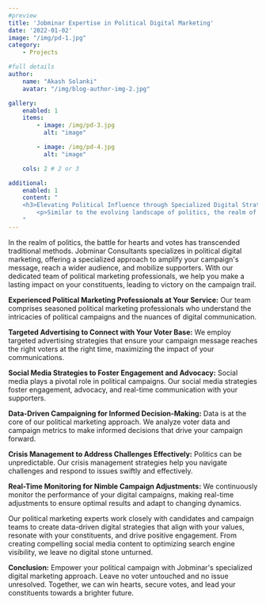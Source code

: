 ```yaml
---
#preview
title: 'Jobminar Expertise in Political Digital Marketing'
date: '2022-01-02'
image: "/img/pd-1.jpg"
category:
    - Projects

#full details
author:
    name: "Akash Solanki"
    avatar: "/img/blog-author-img-2.jpg"

gallery:
    enabled: 1
    items:
        - image: /img/pd-3.jpg
          alt: "image"

        - image: /img/pd-4.jpg
          alt: "image"

    cols: 2 # 2 or 3

additional:
    enabled: 1
    content: "
    <h3>Elevating Political Influence through Specialized Digital Strategies</h3>
        <p>Similar to the evolving landscape of politics, the realm of voter engagement has transcended conventional methods. Jobminar Consultants excels in political digital marketing, offering a distinct approach to amplify your campaign's voice, extend its reach, and mobilize supporters effectively. Our dedicated team of political marketing professionals is poised to help you leave a profound impact on your constituents, securing triumph on the campaign trail.</p>
    "
---
```


In the realm of politics, the battle for hearts and votes has transcended traditional methods. Jobminar Consultants specializes in political digital marketing, offering a specialized approach to amplify your campaign's message, reach a wider audience, and mobilize supporters. With our dedicated team of political marketing professionals, we help you make a lasting impact on your constituents, leading to victory on the campaign trail.

**Experienced Political Marketing Professionals at Your Service:** Our team comprises seasoned political marketing professionals who understand the intricacies of political campaigns and the nuances of digital communication.

**Targeted Advertising to Connect with Your Voter Base:** We employ targeted advertising strategies that ensure your campaign message reaches the right voters at the right time, maximizing the impact of your communications.

**Social Media Strategies to Foster Engagement and Advocacy:** Social media plays a pivotal role in political campaigns. Our social media strategies foster engagement, advocacy, and real-time communication with your supporters.

**Data-Driven Campaigning for Informed Decision-Making:** Data is at the core of our political marketing approach. We analyze voter data and campaign metrics to make informed decisions that drive your campaign forward.

**Crisis Management to Address Challenges Effectively:** Politics can be unpredictable. Our crisis management strategies help you navigate challenges and respond to issues swiftly and effectively.

**Real-Time Monitoring for Nimble Campaign Adjustments:** We continuously monitor the performance of your digital campaigns, making real-time adjustments to ensure optimal results and adapt to changing dynamics.


Our political marketing experts work closely with candidates and campaign teams to create data-driven digital strategies that align with your values, resonate with your constituents, and drive positive engagement. From creating compelling social media content to optimizing search engine visibility, we leave no digital stone unturned.

**Conclusion:**
Empower your political campaign with Jobminar's specialized digital marketing approach. Leave no voter untouched and no issue unresolved. Together, we can win hearts, secure votes, and lead your constituents towards a brighter future.
